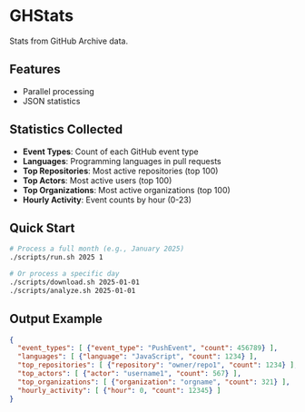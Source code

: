 # GHStats

Stats from GitHub Archive data.

## Features
- Parallel processing
- JSON statistics

## Statistics Collected
- **Event Types**: Count of each GitHub event type
- **Languages**: Programming languages in pull requests
- **Top Repositories**: Most active repositories (top 100)
- **Top Actors**: Most active users (top 100)
- **Top Organizations**: Most active organizations (top 100)
- **Hourly Activity**: Event counts by hour (0-23)

## Quick Start
```sh
# Process a full month (e.g., January 2025)
./scripts/run.sh 2025 1

# Or process a specific day
./scripts/download.sh 2025-01-01
./scripts/analyze.sh 2025-01-01
```

## Output Example
```json
{
  "event_types": [ {"event_type": "PushEvent", "count": 456789} ],
  "languages": [ {"language": "JavaScript", "count": 1234} ],
  "top_repositories": [ {"repository": "owner/repo1", "count": 1234} ],
  "top_actors": [ {"actor": "username1", "count": 567} ],
  "top_organizations": [ {"organization": "orgname", "count": 321} ],
  "hourly_activity": [ {"hour": 0, "count": 12345} ]
}
```
